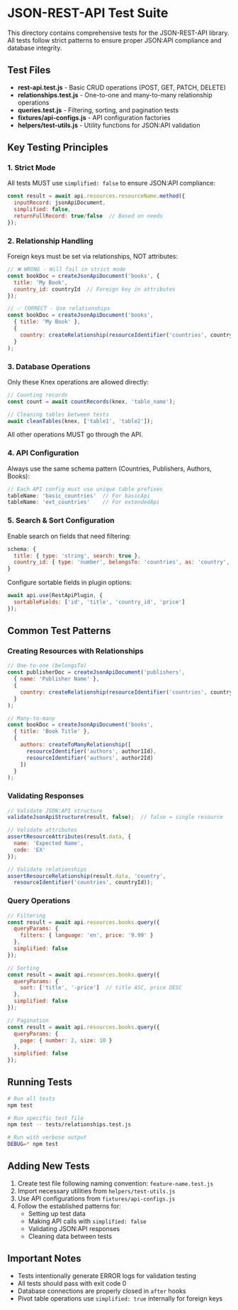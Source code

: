 # JSON-REST-API Test Suite

This directory contains comprehensive tests for the JSON-REST-API library. All tests follow strict patterns to ensure proper JSON:API compliance and database integrity.

## Test Files

- **rest-api.test.js** - Basic CRUD operations (POST, GET, PATCH, DELETE)
- **relationships.test.js** - One-to-one and many-to-many relationship operations
- **queries.test.js** - Filtering, sorting, and pagination tests
- **fixtures/api-configs.js** - API configuration factories
- **helpers/test-utils.js** - Utility functions for JSON:API validation

## Key Testing Principles

### 1. Strict Mode

All tests MUST use `simplified: false` to ensure JSON:API compliance:

```javascript
const result = await api.resources.resourceName.method({
  inputRecord: jsonApiDocument,
  simplified: false,
  returnFullRecord: true/false  // Based on needs
});
```

### 2. Relationship Handling

Foreign keys must be set via relationships, NOT attributes:

```javascript
// ❌ WRONG - Will fail in strict mode
const bookDoc = createJsonApiDocument('books', {
  title: 'My Book',
  country_id: countryId  // Foreign key in attributes
});

// ✅ CORRECT - Use relationships
const bookDoc = createJsonApiDocument('books',
  { title: 'My Book' },
  {
    country: createRelationship(resourceIdentifier('countries', countryId))
  }
);
```

### 3. Database Operations

Only these Knex operations are allowed directly:

```javascript
// Counting records
const count = await countRecords(knex, 'table_name');

// Cleaning tables between tests
await cleanTables(knex, ['table1', 'table2']);
```

All other operations MUST go through the API.

### 4. API Configuration

Always use the same schema pattern (Countries, Publishers, Authors, Books):

```javascript
// Each API config must use unique table prefixes
tableName: 'basic_countries'  // For basicApi
tableName: 'ext_countries'    // For extendedApi
```

### 5. Search & Sort Configuration

Enable search on fields that need filtering:

```javascript
schema: {
  title: { type: 'string', search: true },
  country_id: { type: 'number', belongsTo: 'countries', as: 'country', search: true }
}
```

Configure sortable fields in plugin options:

```javascript
await api.use(RestApiPlugin, {
  sortableFields: ['id', 'title', 'country_id', 'price']
});
```

## Common Test Patterns

### Creating Resources with Relationships

```javascript
// One-to-one (belongsTo)
const publisherDoc = createJsonApiDocument('publishers',
  { name: 'Publisher Name' },
  {
    country: createRelationship(resourceIdentifier('countries', countryId))
  }
);

// Many-to-many
const bookDoc = createJsonApiDocument('books',
  { title: 'Book Title' },
  {
    authors: createToManyRelationship([
      resourceIdentifier('authors', author1Id),
      resourceIdentifier('authors', author2Id)
    ])
  }
);
```

### Validating Responses

```javascript
// Validate JSON:API structure
validateJsonApiStructure(result, false);  // false = single resource

// Validate attributes
assertResourceAttributes(result.data, {
  name: 'Expected Name',
  code: 'EX'
});

// Validate relationships
assertResourceRelationship(result.data, 'country',
  resourceIdentifier('countries', countryId));
```

### Query Operations

```javascript
// Filtering
const result = await api.resources.books.query({
  queryParams: {
    filters: { language: 'en', price: '9.99' }
  },
  simplified: false
});

// Sorting
const result = await api.resources.books.query({
  queryParams: {
    sort: ['title', '-price']  // title ASC, price DESC
  },
  simplified: false
});

// Pagination
const result = await api.resources.books.query({
  queryParams: {
    page: { number: 2, size: 10 }
  },
  simplified: false
});
```

## Running Tests

```bash
# Run all tests
npm test

# Run specific test file
npm test -- tests/relationships.test.js

# Run with verbose output
DEBUG=* npm test
```

## Adding New Tests

1. Create test file following naming convention: `feature-name.test.js`
2. Import necessary utilities from `helpers/test-utils.js`
3. Use API configurations from `fixtures/api-configs.js`
4. Follow the established patterns for:
   - Setting up test data
   - Making API calls with `simplified: false`
   - Validating JSON:API responses
   - Cleaning data between tests

## Important Notes

- Tests intentionally generate ERROR logs for validation testing
- All tests should pass with exit code 0
- Database connections are properly closed in `after` hooks
- Pivot table operations use `simplified: true` internally for foreign keys